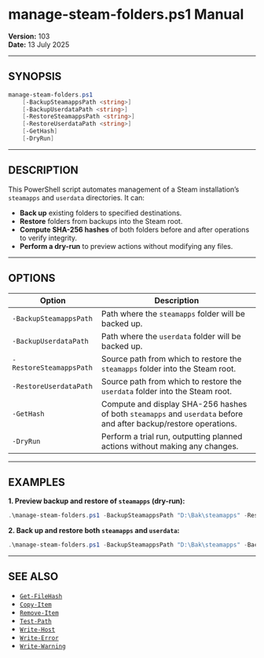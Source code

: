 # manage-steam-folders.ps1 Manual

**Version:** 103  
**Date:** 13 July 2025

---

## SYNOPSIS

```powershell
manage-steam-folders.ps1
    [-BackupSteamappsPath <string>]
    [-BackupUserdataPath <string>]
    [-RestoreSteamappsPath <string>]
    [-RestoreUserdataPath <string>]
    [-GetHash]
    [-DryRun]
```

---

## DESCRIPTION

This PowerShell script automates management of a Steam installation’s `steamapps` and `userdata` directories. It can:

- **Back up** existing folders to specified destinations.
- **Restore** folders from backups into the Steam root.
- **Compute SHA-256 hashes** of both folders before and after operations to verify integrity.
- **Perform a dry-run** to preview actions without modifying any files.

---

## OPTIONS

| Option                      | Description                                                                 |
|-----------------------------|-----------------------------------------------------------------------------|
| `-BackupSteamappsPath`      | Path where the `steamapps` folder will be backed up.                        |
| `-BackupUserdataPath`       | Path where the `userdata` folder will be backed up.                         |
| `-RestoreSteamappsPath`     | Source path from which to restore the `steamapps` folder into the Steam root.|
| `-RestoreUserdataPath`      | Source path from which to restore the `userdata` folder into the Steam root. |
| `-GetHash`                  | Compute and display SHA-256 hashes of both `steamapps` and `userdata` before and after backup/restore operations. |
| `-DryRun`                   | Perform a trial run, outputting planned actions without making any changes.  |

---

## EXAMPLES

**1. Preview backup and restore of `steamapps` (dry-run):**

```powershell
.\manage-steam-folders.ps1 -BackupSteamappsPath "D:\Bak\steamapps" -RestoreSteamappsPath "D:\Bak\steamapps" -GetHash -DryRun
```

**2. Back up and restore both `steamapps` and `userdata`:**

```powershell
.\manage-steam-folders.ps1 -BackupSteamappsPath "D:\Bak\steamapps" -BackupUserdataPath "D:\Bak\userdata" -RestoreSteamappsPath "D:\Bak\steamapps" -RestoreUserdataPath "D:\Bak\userdata"
```

---

## SEE ALSO

- [`Get-FileHash`](https://learn.microsoft.com/powershell/module/microsoft.powershell.utility/get-filehash)
- [`Copy-Item`](https://learn.microsoft.com/powershell/module/microsoft.powershell.management/copy-item)
- [`Remove-Item`](https://learn.microsoft.com/powershell/module/microsoft.powershell.management/remove-item)
- [`Test-Path`](https://learn.microsoft.com/powershell/module/microsoft.powershell.management/test-path)
- [`Write-Host`](https://learn.microsoft.com/powershell/module/microsoft.powershell.utility/write-host)
- [`Write-Error`](https://learn.microsoft.com/powershell/module/microsoft.powershell.utility/write-error)
- [`Write-Warning`](https://learn.microsoft.com/powershell/module/microsoft.powershell.utility/write-warning)